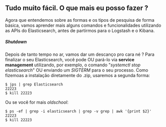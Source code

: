 
## Tudo muito fácil. O que mais eu posso fazer ?

Agora que entendemos sobre as formas e os tipos de pesquisa de forma básica, vamos aprender mais alguns comandos e funcionalidades utilizando as APIs do Elasticsearch, antes de partirmos para o Logstash e o Kibana.

##### Shutdown

Depois de tanto tempo no ar, vamos dar um descanço pro cara né ? Para finalizar o seu Elasticsearch, você pode OU pará-lo via __service management__  utilizando, por exemplo, o comando "_systemctl stop elasticsearch_" OU enviando um _SIGTERM_ para o seu processo. Como fizemoas a instalação diretamente do .zip, usaremos a segunda forma:

```
$ jps | grep Elasticsearch
22223
$ kill 22223
```
Ou se você for mais _oldschool_:
```
$ ps -ef | grep -i elasticsearch | grep -v grep | awk '{print $2}'
22223
$ kill 22223
```
